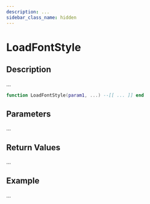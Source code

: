 ```yaml
---
description: ...
sidebar_class_name: hidden
---
```


# LoadFontStyle

## Description

...

```lua
function LoadFontStyle(param1, ...) --[[ ... ]] end
```

## Parameters

...

## Return Values

...

## Example

...

